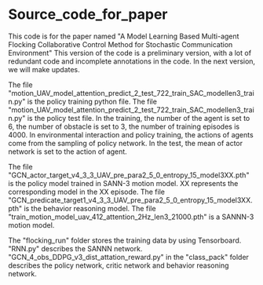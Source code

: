# Source_code_for_paper
This code is for the paper named "A Model Learning Based Multi-agent Flocking Collaborative Control Method for Stochastic Communication Environment"
This version of the code is a preliminary  version, with a lot of redundant code and incomplete annotations in the code. In the next version, we will make updates.

The file "motion_UAV_model_attention_predict_2_test_722_train_SAC_modellen3_train.py" is the policy training python file.
The file "motion_UAV_model_attention_predict_2_test_722_train_SAC_modellen3_train.py" is the policy test file.
  In the training, the number of the agent is set to 6, the number of obstacle is set to 3,  the number of training episodes is 4000.
  In environmental interaction and policy training, the actions of agents come from the sampling of policy network.
  In the test,  the mean of actor network is set to the action of agent.

The file "GCN_actor_target_v4_3_3_UAV_pre_para2_5_0_entropy_15_model3XX.pth" is the policy model trained in SANN-3 motion model. XX represents the corresponding model in the XX episode.
The file "GCN_predicate_target1_v4_3_3_UAV_pre_para2_5_0_entropy_15_model3XX.pth" is the behavior reasoning model.
The file "train_motion_model_uav_412_attention_2Hz_len3_21000.pth" is a SANNN-3 motion model.

The "flocking_run" folder stores the training data by using Tensorboard.
"RNN.py" describes the SANNN network.
"GCN_4_obs_DDPG_v3_dist_attation_reward.py" in the "class_pack" folder describes the policy network, critic network and behavior reasoning network.



